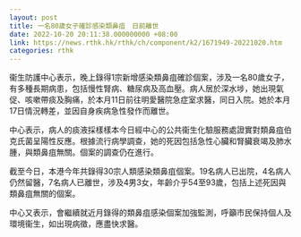 ```yaml
---
layout: post
title: 一名80歲女子確診感染類鼻疽　日前離世
date: 2022-10-20 20:11:38.000000000 +08:00
link: https://news.rthk.hk/rthk/ch/component/k2/1671949-20221020.htm
categories: rthk
---
```


衞生防護中心表示，晚上錄得1宗新增感染類鼻疽確診個案，涉及一名80歲女子，有多種長期病患，包括慢性腎病、糖尿病及高血壓。病人居於深水埗，她出現氣促、咳嗽帶痰及胸痛，於本月11日前往明愛醫院急症室求醫，同日入院。她於本月17日情況轉差，並因自身疾病急性發作而離世。

中心表示，病人的痰液採樣樣本今日經中心的公共衞生化驗服務處證實對類鼻疽伯克氏菌呈陽性反應。根據流行病學調查，她的死因包括急性心臟和腎臟衰竭及肺水腫，與類鼻疽無關。個案的調查仍在進行。

截至今日，本港今年共錄得30宗人類感染類鼻疽個案。19名病人已出院，4名病人仍然留醫，7名病人已離世，涉及4男3女，年齡介乎54至93歲，包括上述死因與類鼻疽無關的個案。

中心又表示，會繼續就近月錄得的類鼻疽感染個案加強監測，呼籲市民保持個人及環境衞生，如出現病徵，應盡快求醫。
